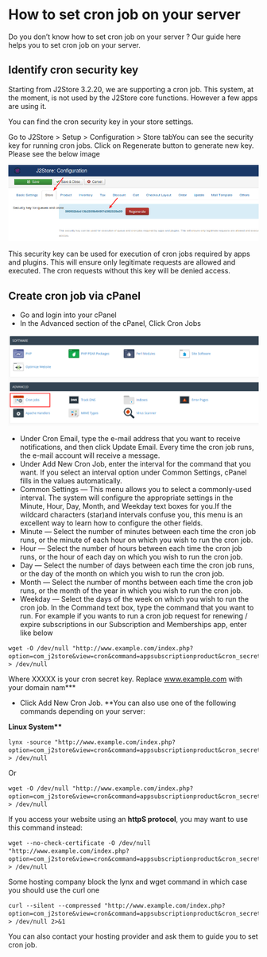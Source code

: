 # How to set cron job on your server

Do you don’t know how to set cron job on your server ? Our guide here helps you to set cron job on your server.

## Identify cron security key <a id="identify-cron-security-key"></a>

Starting from J2Store 3.2.20, we are supporting a cron job. This system, at the moment, is not used by the J2Store core functions. However a few apps are using it.

You can find the cron security key in your store settings.

Go to J2Store &gt; Setup &gt; Configuration &gt; Store tabYou can see the security key for running cron jobs. Click on Regenerate button to generate new key. Please see the below image

![Cron key](https://raw.githubusercontent.com/j2store/doc-images/master/general/security%20key%20for%20running%20cron%20job.png)

This security key can be used for execution of cron jobs required by apps and plugins. This will ensure only legitimate requests are allowed and executed. The cron requests without this key will be denied access.

## Create cron job via cPanel <a id="create-cron-job-via-cpanel"></a>

* Go and login into your cPanel
* In the Advanced section of the cPanel, Click Cron Jobs

 

![Intro](https://raw.githubusercontent.com/j2store/doc-images/master/general/advanced.png)

* Under Cron Email, type the e-mail address that you want to receive notifications, and then click Update Email. Every time the cron job runs, the e-mail account will receive a message.
* Under Add New Cron Job, enter the interval for the command that you want. If you select an interval option under Common Settings, cPanel fills in the values automatically.
* Common Settings — This menu allows you to select a commonly-used interval. The system will configure the appropriate settings in the Minute, Hour, Day, Month, and Weekday text boxes for you.If the wildcard characters \(star\)and intervals confuse you, this menu is an excellent way to learn how to configure the other fields.
* Minute — Select the number of minutes between each time the cron job runs, or the minute of each hour on which you wish to run the cron job.
* Hour — Select the number of hours between each time the cron job runs, or the hour of each day on which you wish to run the cron job.
* Day — Select the number of days between each time the cron job runs, or the day of the month on which you wish to run the cron job.
* Month — Select the number of months between each time the cron job runs, or the month of the year in which you wish to run the cron job.
* Weekday — Select the days of the week on which you wish to run the cron job. In the Command text box, type the command that you want to run. For example if you wants to run a cron job request for renewing / expire subscriptions in our Subscription and Memberships app, enter like below

```text
wget -O /dev/null "http://www.example.com/index.php?option=com_j2store&view=cron&command=appsubscriptionproduct&cron_secret=XXXXX" > /dev/null
```

Where XXXXX is your cron secret key. Replace www.example.com with your domain nam\*\*\*

* Click Add New Cron Job. \*\*You can also use one of the following commands depending on your server:

**Linux System\*\***

```text
lynx -source "http://www.example.com/index.php?option=com_j2store&view=cron&command=appsubscriptionproduct&cron_secret=XXXXX" > /dev/null
```

Or

```text
wget -O /dev/null "http://www.example.com/index.php?option=com_j2store&view=cron&command=appsubscriptionproduct&cron_secret=XXXXX" > /dev/null
```

If you access your website using an **httpS protocol**, you may want to use this command instead:

```text
wget --no-check-certificate -O /dev/null "http://www.example.com/index.php?option=com_j2store&view=cron&command=appsubscriptionproduct&cron_secret=XXXXX" > /dev/null
```

Some hosting company block the lynx and wget command in which case you should use the curl one

```text
curl --silent --compressed "http://www.example.com/index.php?option=com_j2store&view=cron&command=appsubscriptionproduct&cron_secret=XXXXX" > /dev/null 2>&1
```

You can also contact your hosting provider and ask them to guide you to set cron job.

